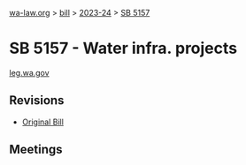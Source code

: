 [wa-law.org](/) > [bill](/bill/) > [2023-24](/bill/2023-24/) > [SB 5157](/bill/2023-24/sb/5157/)

# SB 5157 - Water infra. projects
[leg.wa.gov](https://app.leg.wa.gov/billsummary?BillNumber=5157&Year=2023&Initiative=false)

## Revisions
* [Original Bill](1/)

## Meetings